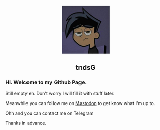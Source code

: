<p align="center"><a herf="https://tndsG.github.io"><img src="assets/user-logo/logo1.jpg" width="150"></a></p>
<h2 align="center"><b>tndsG</b></h2>


### <b>Hi. Welcome to my Github Page.</b>

 Still empty eh. Don't worry I will fill it with stuff later.

Meanwhile you can follow me on <a rel="me" href="https://mastodon.social/@tharushtnds">Mastodon</a> to get know what I'm up to.

Ohh and you can contact me on <a rel="me" herf="https://t.me/cyteax">Telegram</a>


Thanks in advance.
